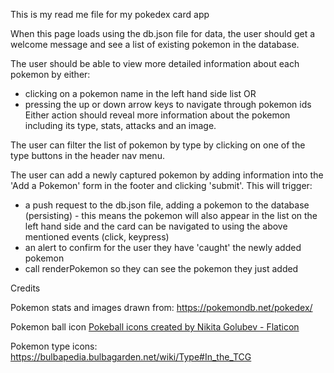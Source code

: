 This is my read me file for my pokedex card app

When this page loads using the db.json file for data, the user should get a welcome message and see a list of existing pokemon in the database.

The user should be able to view more detailed information about each pokemon by either:
- clicking on a pokemon name in the left hand side list OR
- pressing the up or down arrow keys to navigate through pokemon ids
Either action should reveal more information about the pokemon including its type, stats, attacks and an image.

The user can filter the list of pokemon by type by clicking on one of the type buttons in the header nav menu.

The user can add a newly captured pokemon by adding information into the 'Add a Pokemon' form in the footer and clicking 'submit'. This will trigger:
- a push request to the db.json file, adding a pokemon to the database (persisting) - this means the pokemon will also appear in the list on the left hand side and the card can be navigated to using the above mentioned events (click, keypress)
- an alert to confirm for the user they have 'caught' the newly added pokemon
- call renderPokemon so they can see the pokemon they just added


Credits

Pokemon stats and images drawn from: https://pokemondb.net/pokedex/

Pokemon ball icon 
<a href="https://www.flaticon.com/free-icons/pokeball" title="pokeball icons">Pokeball icons created by Nikita Golubev - Flaticon</a>

Pokemon type icons:
https://bulbapedia.bulbagarden.net/wiki/Type#In_the_TCG